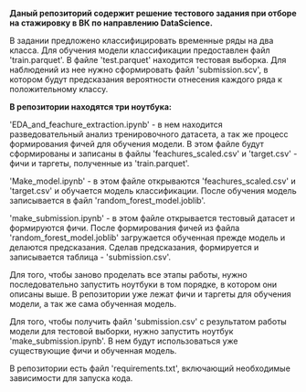 **Даный репозиторий содержит решение тестового задания при отборе на стажировку в ВК по направлению DataScience.**  

В задании предложено классифицировать временные ряды на два класса. Для обучения модели классификации предоставлен файл 'train.parquet'. 
В файле 'test.parquet' находится тестовая выборка. Для наблюдений из нее нужно сформировать файл 'submission.scv', в котором будут предсказания вероятности отнесения каждого ряда к положительному классу.  

**В репозитории находятся три ноутбука:**  

'EDA_and_feachure_extraction.ipynb' - в нем находится разведовательный анализ тренировочного датасета, а так же процесс формирования фичей для обучения модели.
В этом файле будут сформированы и записаны в файлы 'feachures_scaled.csv' и 'target.csv' - фичи и таргеты, полученные из 'train.parquet'.  

'Make_model.ipynb' - в этом файле открываются 'feachures_scaled.csv' и 'target.csv' и обучается модель классификации.
После обучения модель записывается в файл 'random_forest_model.joblib'.  

'make_submission.ipynb' - в этом файле открывается тестовый датасет и формируются фичи.
После формирования фичей из файла 'random_forest_model.joblib' загружается обученная прежде модель и делаются предсказания. 
Сделав предсказания, формируется и записывается таблица - 'submission.csv'.  

Для того, чтобы заново проделать все этапы работы, нужно последовательно запустить ноутбуки в том порядке, в котором они описаны выше.
В репозитории уже лежат фичи и таргеты для обучения модели, а так же сама обученная модель.  

Для того, чтобы получить файл 'submission.csv' с результатом работы модели для тестовой выборки, нужно запустить ноутбук 'make_submission.ipynb'.
В нем будут использоваться уже существующие фичи и обученная модель.  

В репозитории есть файл 'requirements.txt', включающий необходимые зависимости для запуска кода.  
